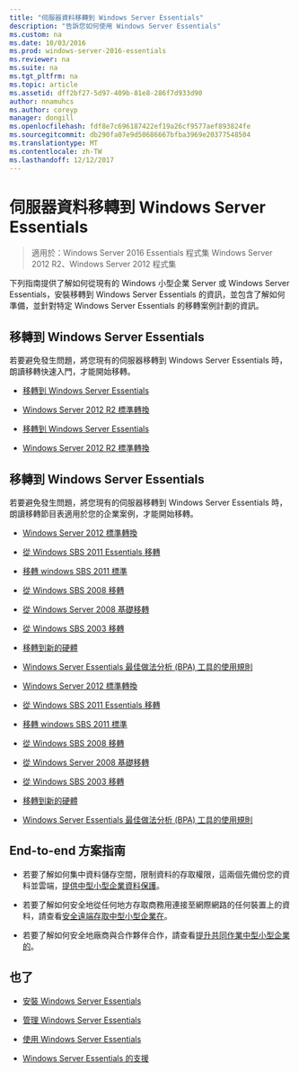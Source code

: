 ```yaml
---
title: "伺服器資料移轉到 Windows Server Essentials"
description: "告訴您如何使用 Windows Server Essentials"
ms.custom: na
ms.date: 10/03/2016
ms.prod: windows-server-2016-essentials
ms.reviewer: na
ms.suite: na
ms.tgt_pltfrm: na
ms.topic: article
ms.assetid: dff2bf27-5d97-409b-81e8-286f7d933d90
author: nnamuhcs
ms.author: coreyp
manager: dongill
ms.openlocfilehash: fdf8e7c696187422ef19a26cf9577aef893824fe
ms.sourcegitcommit: db290fa07e9d50686667bfba3969e20377548504
ms.translationtype: MT
ms.contentlocale: zh-TW
ms.lasthandoff: 12/12/2017
---
```

# <a name="migrate-server-data-to-windows-server-essentials"></a>伺服器資料移轉到 Windows Server Essentials

>適用於：Windows Server 2016 Essentials 程式集 Windows Server 2012 R2、Windows Server 2012 程式集

下列指南提供了解如何從現有的 Windows 小型企業 Server 或 Windows Server Essentials，安裝移轉到 Windows Server Essentials 的資訊，並包含了解如何準備，並針對特定 Windows Server Essentials 的移轉案例計劃的資訊。  
  
## <a name="migrate-to-windows-server-essentials"></a>移轉到 Windows Server Essentials  
 若要避免發生問題，將您現有的伺服器移轉到 Windows Server Essentials 時，朗讀移轉快速入門，才能開始移轉。  
  

-   [移轉到 Windows Server Essentials](Migrate-from-Previous-Versions-to-Windows-Server-Essentials-or-Windows-Server-Essentials-Experience.md)  
  
-   [Windows Server 2012 R2 標準轉換](Transition-from-Windows-Server-2012-R2-Essentials-to-Windows-Server-2012-R2-Standard.md)  

-   [移轉到 Windows Server Essentials](../migrate/Migrate-from-Previous-Versions-to-Windows-Server-Essentials-or-Windows-Server-Essentials-Experience.md)  
  
-   [Windows Server 2012 R2 標準轉換](../migrate/Transition-from-Windows-Server-2012-R2-Essentials-to-Windows-Server-2012-R2-Standard.md)  

  
## <a name="migrate-to-windows-server-essentials"></a>移轉到 Windows Server Essentials  
 若要避免發生問題，將您現有的伺服器移轉到 Windows Server Essentials 時，朗讀移轉節目表適用於您的企業案例，才能開始移轉。  
  

-   [Windows Server 2012 標準轉換](Transition-from-Windows-Server-2012-Essentials-to-Windows-Server-2012-Standard.md)  
  
-   [從 Windows SBS 2011 Essentials 移轉](Migrate-Windows-Small-Business-Server-2011-Essentials-to-Windows-Server-Essentials.md)  
  
-   [移轉 windows SBS 2011 標準](Migrate-Windows-Small-Business-Server-2011-Standard-to-Windows-Server-Essentials.md)  
  
-   [從 Windows SBS 2008 移轉](Migrate-Windows-Small-Business-Server-2008-to-Windows-Server-Essentials.md)  
  
-   [從 Windows Server 2008 基礎移轉](Migrate-Windows-Server-2008-Foundation-to-Windows-Server-Essentials.md)  
  
-   [從 Windows SBS 2003 移轉](Migrate-Windows-Small-Business-Server-2003-to-Windows-Server-Essentials.md)  
  
-   [移轉到新的硬體](Migrate-Windows-Server-Essentials-to-New-Hardware.md)  
  
-   [Windows Server Essentials 最佳做法分析 (BPA) 工具的使用規則](Rules-used-by-the-Windows-Server-Essentials-Best-Practices-Analyzer--BPA--Tool.md)  

-   [Windows Server 2012 標準轉換](../migrate/Transition-from-Windows-Server-2012-Essentials-to-Windows-Server-2012-Standard.md)  
  
-   [從 Windows SBS 2011 Essentials 移轉](../migrate/Migrate-Windows-Small-Business-Server-2011-Essentials-to-Windows-Server-Essentials.md)  
  
-   [移轉 windows SBS 2011 標準](../migrate/Migrate-Windows-Small-Business-Server-2011-Standard-to-Windows-Server-Essentials.md)  
  
-   [從 Windows SBS 2008 移轉](../migrate/Migrate-Windows-Small-Business-Server-2008-to-Windows-Server-Essentials.md)  
  
-   [從 Windows Server 2008 基礎移轉](../migrate/Migrate-Windows-Server-2008-Foundation-to-Windows-Server-Essentials.md)  
  
-   [從 Windows SBS 2003 移轉](../migrate/Migrate-Windows-Small-Business-Server-2003-to-Windows-Server-Essentials.md)  
  
-   [移轉到新的硬體](../migrate/Migrate-Windows-Server-Essentials-to-New-Hardware.md)  
  
-   [Windows Server Essentials 最佳做法分析 (BPA) 工具的使用規則](../migrate/Rules-used-by-the-Windows-Server-Essentials-Best-Practices-Analyzer--BPA--Tool.md)  

  
## <a name="end-to-end-solution-guides"></a>End-to-end 方案指南  
  
-    若要了解如何集中資料儲存空間，限制資料的存取權限，這兩個先備份您的資料並雲端，[提供中型小型企業資料保護](https://technet.microsoft.com/library/dn582043.aspx)。  
  
-    若要了解如何安全地從任何地方存取商務用連接至網際網路的任何裝置上的資料，請查看[安全遠端存取中型小型企業在](https://technet.microsoft.com/library/dn629457.aspx)。  
  
-    若要了解如何安全地廠商與合作夥伴合作，請查看[提升共同作業中型小型企業的](https://technet.microsoft.com/library/dn747893.aspx)。  
  
## <a name="see-also"></a>也了  
  
-   [安裝 Windows Server Essentials](../install/Install-Windows-Server-Essentials.md)  
  
-   [管理 Windows Server Essentials](../manage/Manage-Windows-Server-Essentials.md)  
  
-   [使用 Windows Server Essentials](../use/Use-Windows-Server-Essentials.md)  
  
-   [Windows Server Essentials 的支援](../support/Support-Windows-Server-Essentials.md)
